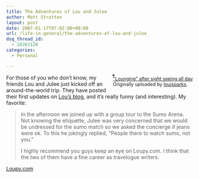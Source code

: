 ```yaml
---
title: The Adventures of Lou and Julee
author: Matt Stratton
layout: post
date: 2007-01-17T07:02:00+00:00
url: /life-in-general/the-adventures-of-lou-and-julee
dsq_thread_id:
  - 28261128
categories:
  - Personal

---
```

<div style="float:right;margin-left:10px;margin-bottom:10px;">
  <a href="http://www.flickr.com/photos/louisparks/360377990/" title="photo sharing"><img src="http://farm1.static.flickr.com/163/360377990_926ee092c2_m.jpg" alt="" style="border:solid 2px #000000;" /></a> <br /> <span style="font-size:.9em;margin-top:0;"> <a href="http://www.flickr.com/photos/louisparks/360377990/">"Lounging" after sight seeing all day</a> <br /> Originally uploaded by <a href="http://www.flickr.com/people/louisparks/">louisparks</a>. </span>
</div>

For those of you who don&#8217;t know, my friends Lou and Julee just kicked off an around-the-world trip. They have posted their first updates on [Lou&#8217;s blog][1], and it&#8217;s really funny (and interesting). My favorite:
  


> In the afternoon we joined up with a group tour to the Sumo Arena. Not knowing the etiquette, Julee was very concerned that we would be undressed for the sumo match so we asked the concierge if jeans were ok. To this he jokingly replied, “People there to watch sumo, not you.”</p>
I highly recommend you guys keep an eye on Loupy.com. I think that the two of them have a fine career as travelogue writers.

[Loupy.com][1]

 [1]: http://www.loupy.com